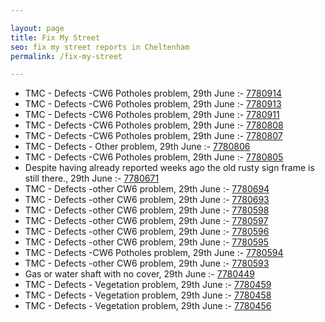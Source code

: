 ```yaml
---

layout: page
title: Fix My Street
seo: fix my street reports in Cheltenham
permalink: /fix-my-street

---
```


<!-- fix_marker starts -->

- TMC - Defects -CW6 Potholes  problem, 29th June :- [7780914](https://www.fixmystreet.com/report/7780914)
- TMC - Defects -CW6 Potholes  problem, 29th June :- [7780913](https://www.fixmystreet.com/report/7780913)
- TMC - Defects -CW6 Potholes  problem, 29th June :- [7780911](https://www.fixmystreet.com/report/7780911)
- TMC - Defects -CW6 Potholes  problem, 29th June :- [7780808](https://www.fixmystreet.com/report/7780808)
- TMC - Defects -CW6 Potholes  problem, 29th June :- [7780807](https://www.fixmystreet.com/report/7780807)
- TMC - Defects - Other problem, 29th June :- [7780806](https://www.fixmystreet.com/report/7780806)
- TMC - Defects -CW6 Potholes  problem, 29th June :- [7780805](https://www.fixmystreet.com/report/7780805)
- Despite having already reported weeks ago the old rusty sign frame is still there., 29th June :- [7780671](https://www.fixmystreet.com/report/7780671)
- TMC - Defects -other CW6 problem, 29th June :- [7780694](https://www.fixmystreet.com/report/7780694)
- TMC - Defects -other CW6 problem, 29th June :- [7780693](https://www.fixmystreet.com/report/7780693)
- TMC - Defects -other CW6 problem, 29th June :- [7780598](https://www.fixmystreet.com/report/7780598)
- TMC - Defects -other CW6 problem, 29th June :- [7780597](https://www.fixmystreet.com/report/7780597)
- TMC - Defects -other CW6 problem, 29th June :- [7780596](https://www.fixmystreet.com/report/7780596)
- TMC - Defects -other CW6 problem, 29th June :- [7780595](https://www.fixmystreet.com/report/7780595)
- TMC - Defects -CW6 Potholes  problem, 29th June :- [7780594](https://www.fixmystreet.com/report/7780594)
- TMC - Defects -other CW6 problem, 29th June :- [7780593](https://www.fixmystreet.com/report/7780593)
- Gas or water shaft with no cover, 29th June :- [7780449](https://www.fixmystreet.com/report/7780449)
- TMC - Defects - Vegetation problem, 29th June :- [7780459](https://www.fixmystreet.com/report/7780459)
- TMC - Defects - Vegetation problem, 29th June :- [7780458](https://www.fixmystreet.com/report/7780458)
- TMC - Defects - Vegetation problem, 29th June :- [7780456](https://www.fixmystreet.com/report/7780456)

<!-- fix_marker ends -->